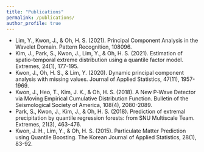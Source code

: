 ```yaml
---
title: "Publications"
permalink: /publications/
author_profile: true
---
```


- Lim, Y., Kwon, J., & Oh, H. S. (2021). Principal Component Analysis in the Wavelet Domain. Pattern Recognition, 108096.
- Kim, J., Park, S., Kwon, J., Lim, Y., & Oh, H. S. (2021). Estimation of spatio-temporal extreme distribution using a quantile factor model. Extremes, 24(1), 177-195.
- Kwon, J., Oh, H. S., & Lim, Y. (2020). Dynamic principal component analysis with missing values. Journal of Applied Statistics, 47(11), 1957-1969.
- Kwon, J., Heo, T., Kim, J. K., & Oh, H. S. (2018). A New P‐Wave Detector via Moving Empirical Cumulative Distribution Function. Bulletin of the Seismological Society of America, 108(4), 2080-2089.
- Park, S., Kwon, J., Kim, J., & Oh, H. S. (2018). Prediction of extremal precipitation by quantile regression forests: from SNU Multiscale Team. Extremes, 21(3), 463-476.
- Kwon, J. H., Lim, Y., & Oh, H. S. (2015). Particulate Matter Prediction using Quantile Boosting. The Korean Journal of Applied Statistics, 28(1), 83-92.